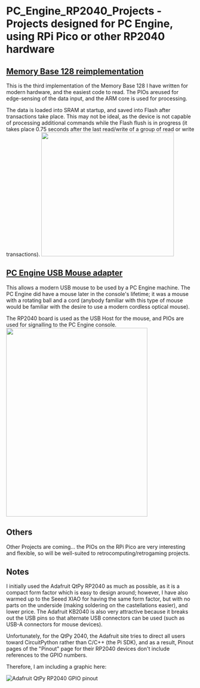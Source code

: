 # PC_Engine_RP2040_Projects - Projects designed for PC Engine, using RPi Pico or other RP2040 hardware

## [Memory Base 128 reimplementation](https://github.com/dshadoff/PC_Engine_RP2040_Projects/tree/main/Membase)

This is the third implementation of the Memory Base 128 I have written for modern hardware, and the easiest code to read.
The PIOs areused for edge-sensing of the data input, and the ARM core is used for processing.

The data is loaded into SRAM at startup, and saved into Flash after transactions take place.  This may not be ideal, as the
device is not capable of processing additional commands while the Flash flush is in progress (it takes place 0.75 seconds
after the last read/write of a group of read or write transactions).
<img src="https://github.com/dshadoff/PC_Engine_RP2040_Projects/blob/main/img/mini128.jpg" width="355" height="331">

## [PC Engine USB Mouse adapter](https://github.com/dshadoff/PC_Engine_RP2040_Projects/tree/main/PCEMouse)

This allows a modern USB mouse to be used by a PC Engine machine.  The PC Engine did have a mouse later in the console's
lifetime; it was a mouse with a rotating ball and a cord (anybody familiar with this type of mouse would be familiar
with the desire to use a modern cordless optical mouse).

The RP2040 board is used as the USB Host for the mouse, and PIOs are used for signalling to the PC Engine console.
<img src="https://github.com/dshadoff/PC_Engine_RP2040_Projects/blob/main/img/pcemouse.jpg" width="378" height="504">

## Others

Other Projects are coming... the PIOs on the RPi Pico are very interesting and flexible, so will be well-suited to
retrocomputing/retrogaming projects.

## Notes
I initially used the Adafruit QtPy RP2040 as much as possible, as it is a compact form factor which is easy to design around; however,
I have also warmed up to the Seeed XIAO for having the same form factor, but with no parts on the underside (making soldering on the
castellations easier), and lower price.  The Adafruit KB2040 is also very attractive because it breaks out the USB pins so that alternate
USB connectors can be used (such as USB-A connectors for mouse devices).

Unfortunately, for the QtPy 2040, the Adafruit site tries to direct all users toward CircuitPython rather than C/C++ (the Pi SDK), and
as a result, Pinout pages of the "Pinout" page for their RP2040 devices don't include references to the GPIO numbers.

Therefore, I am including a graphic here:

![Adafruit QtPy RP2040 GPIO pinout](img/qtpy_rp2040_GPIO.png)

